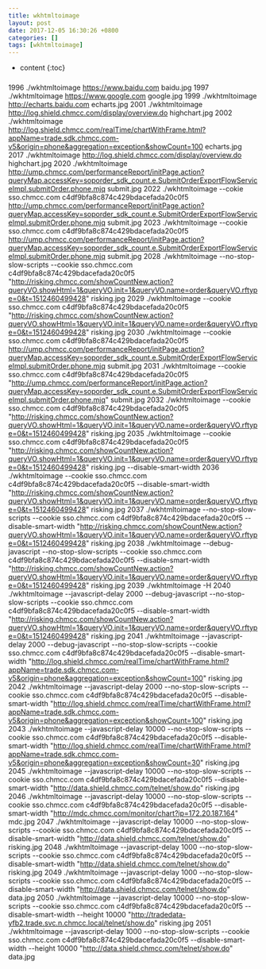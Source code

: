 ```yaml
---
title: wkhtmltoimage
layout: post
date: 2017-12-05 16:30:26 +0800
categories: []
tags: [wkhtmltoimage]
---
```



* content
{:toc}











###
 1996  ./wkhtmltoimage https://www.baidu.com baidu.jpg
 1997  ./wkhtmltoimage https://www.google.com google.jpg
 1999  ./wkhtmltoimage http://echarts.baidu.com echarts.jpg
 2001  ./wkhtmltoimage http://log.shield.chmcc.com/display/overview.do highchart.jpg
 2002  ./wkhtmltoimage http://log.shield.chmcc.com/realTime/chartWithFrame.html?appName=trade.sdk.chmcc.com-v5&origin=phone&aggregation=exception&showCount=100 echarts.jpg
 2017  ./wkhtmltoimage http://log.shield.chmcc.com/display/overview.do highchart.jpg
 2020  ./wkhtmltoimage http://ump.chmcc.com/performanceReport/initPage.action?queryMap.accessKey=soporder_sdk_count.e.SubmitOrderExportFlowServiceImpl.submitOrder.phone.mjq submit.jpg
 2022  ./wkhtmltoimage --cokie sso.chmcc.com c4df9bfa8c874c429bdacefada20c0f5 http://ump.chmcc.com/performanceReport/initPage.action?queryMap.accessKey=soporder_sdk_count.e.SubmitOrderExportFlowServiceImpl.submitOrder.phone.mjq submit.jpg
 2023  ./wkhtmltoimage --cookie sso.chmcc.com c4df9bfa8c874c429bdacefada20c0f5 http://ump.chmcc.com/performanceReport/initPage.action?queryMap.accessKey=soporder_sdk_count.e.SubmitOrderExportFlowServiceImpl.submitOrder.phone.mjq submit.jpg
 2028  ./wkhtmltoimage  --no-stop-slow-scripts --cookie sso.chmcc.com c4df9bfa8c874c429bdacefada20c0f5 "http://risking.chmcc.com/showCountNew.action?queryVO.showHtml=1&queryVO.init=1&queryVO.name=order&queryVO.rftype=0&t=1512460499428" risking.jpg
 2029  ./wkhtmltoimage --cookie sso.chmcc.com c4df9bfa8c874c429bdacefada20c0f5 "http://risking.chmcc.com/showCountNew.action?queryVO.showHtml=1&queryVO.init=1&queryVO.name=order&queryVO.rftype=0&t=1512460499428" risking.jpg
 2030  ./wkhtmltoimage --cookie sso.chmcc.com c4df9bfa8c874c429bdacefada20c0f5 http://ump.chmcc.com/performanceReport/initPage.action?queryMap.accessKey=soporder_sdk_count.e.SubmitOrderExportFlowServiceImpl.submitOrder.phone.mjq submit.jpg
 2031  ./wkhtmltoimage --cookie sso.chmcc.com c4df9bfa8c874c429bdacefada20c0f5 "http://ump.chmcc.com/performanceReport/initPage.action?queryMap.accessKey=soporder_sdk_count.e.SubmitOrderExportFlowServiceImpl.submitOrder.phone.mjq" submit.jpg
 2032  ./wkhtmltoimage --cookie sso.chmcc.com c4df9bfa8c874c429bdacefada20c0f5 "http://risking.chmcc.com/showCountNew.action?queryVO.showHtml=1&queryVO.init=1&queryVO.name=order&queryVO.rftype=0&t=1512460499428" risking.jpg
 2035  ./wkhtmltoimage --cookie sso.chmcc.com c4df9bfa8c874c429bdacefada20c0f5 "http://risking.chmcc.com/showCountNew.action?queryVO.showHtml=1&queryVO.init=1&queryVO.name=order&queryVO.rftype=0&t=1512460499428" risking.jpg --disable-smart-width
 2036  ./wkhtmltoimage --cookie sso.chmcc.com c4df9bfa8c874c429bdacefada20c0f5 --disable-smart-width  "http://risking.chmcc.com/showCountNew.action?queryVO.showHtml=1&queryVO.init=1&queryVO.name=order&queryVO.rftype=0&t=1512460499428" risking.jpg
 2037  ./wkhtmltoimage --no-stop-slow-scripts --cookie sso.chmcc.com c4df9bfa8c874c429bdacefada20c0f5 --disable-smart-width  "http://risking.chmcc.com/showCountNew.action?queryVO.showHtml=1&queryVO.init=1&queryVO.name=order&queryVO.rftype=0&t=1512460499428" risking.jpg
 2038  ./wkhtmltoimage --debug-javascript --no-stop-slow-scripts --cookie sso.chmcc.com c4df9bfa8c874c429bdacefada20c0f5 --disable-smart-width  "http://risking.chmcc.com/showCountNew.action?queryVO.showHtml=1&queryVO.init=1&queryVO.name=order&queryVO.rftype=0&t=1512460499428" risking.jpg
 2039  ./wkhtmltoimage -H
 2040  ./wkhtmltoimage --javascript-delay 2000 --debug-javascript --no-stop-slow-scripts --cookie sso.chmcc.com c4df9bfa8c874c429bdacefada20c0f5 --disable-smart-width  "http://risking.chmcc.com/showCountNew.action?queryVO.showHtml=1&queryVO.init=1&queryVO.name=order&queryVO.rftype=0&t=1512460499428" risking.jpg
 2041  ./wkhtmltoimage --javascript-delay 2000 --debug-javascript --no-stop-slow-scripts --cookie sso.chmcc.com c4df9bfa8c874c429bdacefada20c0f5 --disable-smart-width  "http://log.shield.chmcc.com/realTime/chartWithFrame.html?appName=trade.sdk.chmcc.com-v5&origin=phone&aggregation=exception&showCount=100" risking.jpg
 2042  ./wkhtmltoimage --javascript-delay 2000 --no-stop-slow-scripts --cookie sso.chmcc.com c4df9bfa8c874c429bdacefada20c0f5 --disable-smart-width  "http://log.shield.chmcc.com/realTime/chartWithFrame.html?appName=trade.sdk.chmcc.com-v5&origin=phone&aggregation=exception&showCount=100" risking.jpg
 2043  ./wkhtmltoimage --javascript-delay 10000 --no-stop-slow-scripts --cookie sso.chmcc.com c4df9bfa8c874c429bdacefada20c0f5 --disable-smart-width  "http://log.shield.chmcc.com/realTime/chartWithFrame.html?appName=trade.sdk.chmcc.com-v5&origin=phone&aggregation=exception&showCount=30" risking.jpg
 2045  ./wkhtmltoimage --javascript-delay 10000 --no-stop-slow-scripts --cookie sso.chmcc.com c4df9bfa8c874c429bdacefada20c0f5 --disable-smart-width  "http://data.shield.chmcc.com/telnet/show.do" risking.jpg
 2046  ./wkhtmltoimage --javascript-delay 10000 --no-stop-slow-scripts --cookie sso.chmcc.com c4df9bfa8c874c429bdacefada20c0f5 --disable-smart-width  "http://mdc.chmcc.com/monitor/chart?ip=172.20.187.164" mdc.jpg
 2047  ./wkhtmltoimage --javascript-delay 10000 --no-stop-slow-scripts --cookie sso.chmcc.com c4df9bfa8c874c429bdacefada20c0f5 --disable-smart-width  "http://data.shield.chmcc.com/telnet/show.do" risking.jpg
 2048  ./wkhtmltoimage --javascript-delay 1000 --no-stop-slow-scripts --cookie sso.chmcc.com c4df9bfa8c874c429bdacefada20c0f5 --disable-smart-width  "http://data.shield.chmcc.com/telnet/show.do" risking.jpg
 2049  ./wkhtmltoimage --javascript-delay 1000 --no-stop-slow-scripts --cookie sso.chmcc.com c4df9bfa8c874c429bdacefada20c0f5 --disable-smart-width  "http://data.shield.chmcc.com/telnet/show.do" data.jpg
 2050  ./wkhtmltoimage --javascript-delay 10000 --no-stop-slow-scripts --cookie sso.chmcc.com c4df9bfa8c874c429bdacefada20c0f5 --disable-smart-width --height 10000 "http://tradedata-yfb2.trade.svc.n.chmcc.local/telnet/show.do" risking.jpg
 2051  ./wkhtmltoimage --javascript-delay 1000 --no-stop-slow-scripts --cookie sso.chmcc.com c4df9bfa8c874c429bdacefada20c0f5 --disable-smart-width  --height 10000 "http://data.shield.chmcc.com/telnet/show.do" data.jpg
